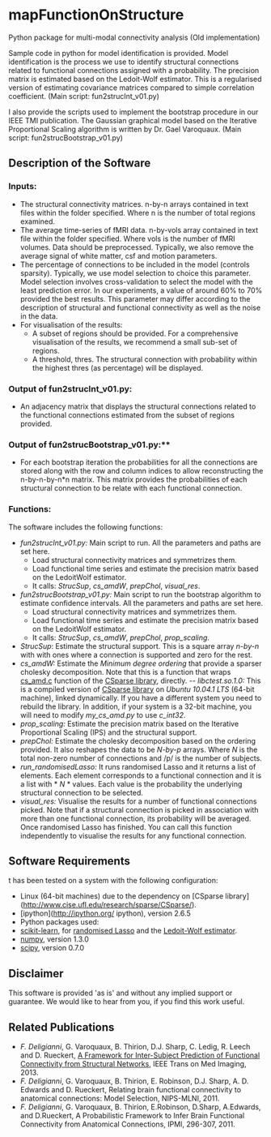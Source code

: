 # mapFunctionOnStructure
Python package for multi-modal connectivity analysis (Old implementation)

Sample code in python for model identification is provided. Model identification is the process we use to identify structural connections related to functional connections assigned with a probability. The precision matrix is estimated based on the Ledoit-Wolf estimator. This is a regularised version of estimating covariance matrices compared to simple correlation coefficient. (Main script: fun2strucInt_v01.py)

I also provide the scripts used to implement the bootstrap procedure in our IEEE TMI publication.
The Gaussian graphical model based on the Iterative Proportional Scaling algorithm is written by Dr. Gael Varoquaux. (Main script: fun2strucBootstrap_v01.py)

## Description of the Software
### Inputs:
- The structural connectivity matrices. 
  n-by-n arrays contained in text files within the folder specified. Where n is the number of total regions examined.
- The average time-series of fMRI data. 
  n-by-vols array contained in text file within the folder specified. Where vols is the number of fMRI volumes.
  Data should be preprocessed. Typically, we also remove the average signal of white matter, csf and motion parameters.
- The percentage of connections to be included in the model (controls sparsity). 
  Typically, we use model selection to choice this parameter. Model selection involves cross-validation to select the model with the least prediction error. In our experiments, a value of around 60% to 70% provided the best results. This parameter may differ according to the description of structural and functional connectivity as well as the noise in the data.
- For visualisation of the results:
  - A subset of regions should be provided. 
    For a comprehensive visualisation of the results, we recommend a small sub-set of regions.
  - A threshold, thres. 
    The structural connection with probability within the highest thres (as percentage) will be displayed.

### Output of fun2strucInt_v01.py:
- An adjacency matrix that displays the structural connections related to the functional connections estimated from the subset of regions provided.

### Output of fun2strucBootstrap_v01.py:**
- For each bootstrap iteration the probabilities for all the connections are stored along with the row and column indices to allow reconstructing the n-by-n-by-n*n matrix. This matrix provides the probabilities of each structural connection to be relate with each functional connection.

### Functions:
The software includes the following functions:
- *fun2strucInt_v01.py:*
  Main script to run. All the parameters and paths are set here.
  - Load structural connectivity matrices and symmetrizes them.
  - Load functional time series and estimate the precision matrix based on the LedoitWolf estimator.
  - It calls: *StrucSup*, *cs_amdW*, *prepChol*, *visual_res*.  
- *fun2strucBootstrap_v01.py:*
  Main script to run the bootstrap algorithm to estimate confidence intervals. All the parameters and paths are set here.
  - Load structural connectivity matrices and symmetrizes them.
  - Load functional time series and estimate the precision matrix based on the LedoitWolf estimator.
  - It calls: *StrucSup*, *cs_amdW*, *prepChol*, *prop_scaling*. 
- *StrucSup*: 
  Estimate the structural support. This is a square array *n-by-n* with with ones where a connection is supported and zero for the rest. 
- *cs_amdW:* 
  Estimate the *Minimum degree ordering* that provide a sparser cholesky decomposition. Note that this is a function that wraps [cs_amd.c](http://www.cise.ufl.edu/research/sparse/CSparse/CSparse/Source/cs_amd.c) function of the [CSparse library](http://www.cise.ufl.edu/research/sparse/CSparse/), directly.
  -- *libctest.so.1.0:* This is a compiled version of [CSparse library](http://www.cise.ufl.edu/research/sparse/CSparse/) on *Ubuntu 10.04.1 LTS* (64-bit machine), linked dynamically. If you have a different system you need to rebuild the library. In addition, if your system is a 32-bit machine, you will need to modify *my_cs_amd.py* to use *c_int32*.
- *prop_scaling:* 
  Estimate the precision matrix based on the Iterative Proportional Scaling (IPS) and the structural support.  
- *prepChol:* 
  Estimate the cholesky decomposition based on the ordering provided. It also reshapes the data to be *N-by-p* arrays. Where *N* is the total non-zero number of connections and /p/ is the number of subjects.
- *run_randomisedLasso:* 
  It runs randomised Lasso and it returns a list of elements. Each element corresponds to a functional connection and it is a list with * *N* * values. Each value is the probability the underlying structural connection to be selected. 
- *visual_res:*
  Visualise the results for a number of functional connections picked. Note that if a structural connection is picked in association with more than one functional connection, its probability will be averaged. Once randomised Lasso has finished. You can call this function independently to visualise the results for any functional connection. 
  
## Software Requirements
t has been tested on a system with the following configuration:
- Linux (64-bit machines) due to the dependency on [CSparse library] (http://www.cise.ufl.edu/research/sparse/CSparse/).
- [ipython](http://ipython.org/ ipython), version 2.6.5 
- Python packages used:
 - [scikit-learn](http://scikit-learn.org/stable/), for [randomised Lasso](http://scikit-learn.org/dev/modules/generated/sklearn.linear_model.RandomizedLasso.html) and the [Ledoit-Wolf estimator](http://scikit-learn.org/dev/modules/generated/sklearn.covariance.LedoitWolf.html).
 - [numpy](http://numpy.scipy.org/), version 1.3.0
 - [scipy](http://www.scipy.org/), version 0.7.0

## Disclaimer
This software is provided 'as is' and without any implied support or guarantee. 
We would like to hear from you, if you find this work useful.

## Related Publications

- *F. Deligianni*, G. Varoquaux, B. Thirion, D.J. Sharp, C. Ledig, R. Leech and D. Rueckert, [A Framework for Inter-Subject Prediction of Functional Connectivity from Structural Networks](https://ieeexplore.ieee.org/document/6575192), IEEE Trans on Med Imaging, 2013.
- *F. Deligianni*, G. Varoquaux, B. Thirion, E. Robinson, D.J. Sharp, A. D. Edwards and D. Rueckert, Relating brain functional connectivity to anatomical connections: Model Selection, NIPS-MLNI, 2011. 
- *F. Deligianni*, G. Varoquaux, B. Thirion, E.Robinson, D.Sharp, A.Edwards, and D.Rueckert, A Probabilistic Framework to Infer Brain Functional Connectivity from Anatomical Connections, IPMI, 296-307, 2011.



